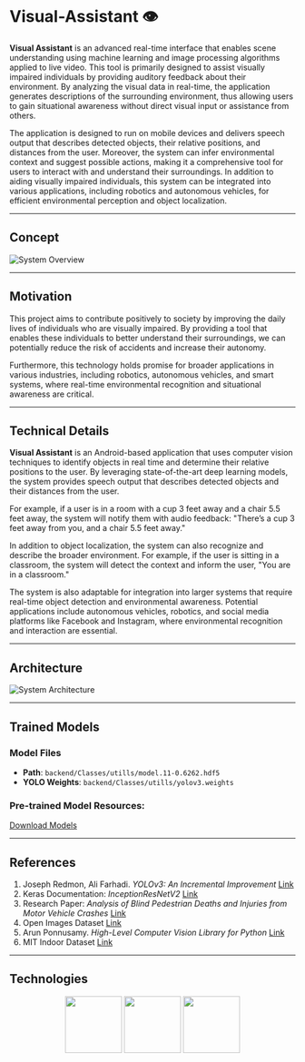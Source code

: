 # Visual-Assistant 👁️

**Visual Assistant** is an advanced real-time interface that enables scene understanding using machine learning and image
processing algorithms applied to live video. This tool is primarily designed to assist visually impaired individuals by
providing auditory feedback about their environment. By analyzing the visual data in real-time, the application
generates descriptions of the surrounding environment, thus allowing users to gain situational awareness without direct
visual input or assistance from others.

The application is designed to run on mobile devices and delivers speech output that describes detected objects, their
relative positions, and distances from the user. Moreover, the system can infer environmental context and suggest
possible actions, making it a comprehensive tool for users to interact with and understand their surroundings. In
addition to aiding visually impaired individuals, this system can be integrated into various applications, including
robotics and autonomous vehicles, for efficient environmental perception and object localization.

---

## Concept

![System Overview](https://user-images.githubusercontent.com/45764331/195984182-d9c0bfc8-9b20-450e-b671-5f8209a98960.png)

---

## Motivation

This project aims to contribute positively to society by improving the daily lives of individuals who are visually
impaired. By providing a tool that enables these individuals to better understand their surroundings, we can potentially
reduce the risk of accidents and increase their autonomy.

Furthermore, this technology holds promise for broader applications in various industries, including robotics,
autonomous vehicles, and smart systems, where real-time environmental recognition and situational awareness are
critical.

---

## Technical Details

**Visual Assistant** is an Android-based application that uses computer vision techniques to identify objects in real
time and determine their relative positions to the user. By leveraging state-of-the-art deep learning models, the system
provides speech output that describes detected objects and their distances from the user.

For example, if a user is in a room with a cup 3 feet away and a chair 5.5 feet away, the system will notify them with
audio feedback: "There’s a cup 3 feet away from you, and a chair 5.5 feet away."

In addition to object localization, the system can also recognize and describe the broader environment. For example, if
the user is sitting in a classroom, the system will detect the context and inform the user, "You are in a classroom."

The system is also adaptable for integration into larger systems that require real-time object detection and
environmental awareness. Potential applications include autonomous vehicles, robotics, and social media platforms like
Facebook and Instagram, where environmental recognition and interaction are essential.

---

## Architecture

![System Architecture](https://user-images.githubusercontent.com/45764331/195984684-febdc5ed-df5f-4f8f-96d4-4f76cd69ce6a.png)

---

## Trained Models

### Model Files

- **Path**: `backend/Classes/utills/model.11-0.6262.hdf5`
- **YOLO Weights**: `backend/Classes/utills/yolov3.weights`

### Pre-trained Model Resources:

[Download Models](https://drive.google.com/drive/folders/1AJePC6a89pxQfZOh5KPx2XH62YeReJF2?usp=sharing)

---

## References

1. Joseph Redmon, Ali Farhadi. *YOLOv3: An Incremental Improvement* [Link](https://pjreddie.com/darknet/yolo/)
2. Keras Documentation: *InceptionResNetV2* [Link](https://keras.io/api/applications/inceptionresnetv2/)
3. Research Paper: *Analysis of Blind Pedestrian Deaths and Injuries from Motor Vehicle
   Crashes* [Link](https://priuschat.com/attachments/analysis-of-blind-pedestrian-deaths-and-injuries-from-motor-vehicle-crashes-revised-doc.10892/)
4. Open Images Dataset [Link](https://storage.googleapis.com/openimages/web/index.html)
5. Arun Ponnusamy. *High-Level Computer Vision Library for Python* [Link](https://github.com/arunponnusamy/cvlib)
6. MIT Indoor Dataset [Link](http://web.mit.edu/torralba/www/indoor.html)

---

## Technologies

<p align="middle">
  <img src="https://user-images.githubusercontent.com/45764331/195984722-ef6b755a-fde7-4ebf-bcbe-9905e751ba25.png" width="100" />
  <img src="https://user-images.githubusercontent.com/45764331/195984729-e9e96afd-0f08-4990-bc50-d9fb7826b5f0.png" width="100" /> 
  <img src="https://user-images.githubusercontent.com/45764331/195984953-e45c5254-b837-4732-8dcc-7ec96543529a.png" width="100" /> 
</p>
